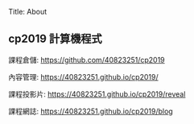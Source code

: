 Title: About

## cp2019 計算機程式

課程倉儲: <a href="https://github.com/40823251/cp2019">https://github.com/40823251/cp2019</a>

內容管理: <a href="https://40823251.github.io/cp2019/">https://40823251.github.io/cp2019/</a>

課程投影片: <a href="https://40823251.github.io/cp2019/reveal">https://40823251.github.io/cp2019/reveal</a>

課程網誌: <a href="https://40823251.github.io/cp2019/blog">https://40823251.github.io/cp2019/blog</a>








